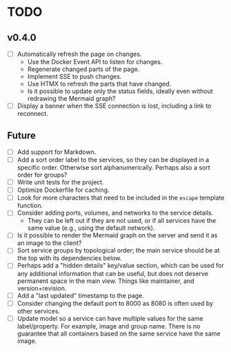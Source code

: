 # TODO

## v0.4.0

- [ ] Automatically refresh the page on changes.
  - Use the Docker Event API to listen for changes.
  - Regenerate changed parts of the page.
  - Implement SSE to push changes.
  - Use HTMX to refresh the parts that have changed.
  - Is it possible to update only the status fields, ideally even without redrawing the Mermaid graph?
- [ ] Display a banner when the SSE connection is lost, including a link to reconnect.

## Future

- [ ] Add support for Markdown.
- [ ] Add a sort order label to the services, so they can be displayed in a specific order. Otherwise sort alphanumerically. Perhaps also a sort order for groups?
- [ ] Write unit tests for the project.
- [ ] Optimize Dockerfile for caching.
- [ ] Look for more characters that need to be included in the `escape` template function.
- [ ] Consider adding ports, volumes, and networks to the service details.
  - They can be left out if they are not used, or if all services have the same value (e.g., using the default network).
- [ ] Is it possible to render the Mermaid graph on the server and send it as an image to the client?
- [ ] Sort service groups by topological order; the main service should be at the top with its dependencies below.
- [ ] Perhaps add a "hidden details" key/value section, which can be used for any additional information that can be useful, but does not deserve permanent space in the main view. Things like maintainer, and version+revision.
- [ ] Add a "last updated" timestamp to the page.
- [ ] Consider changing the default port to 8000 as 8080 is often used by other services.
- [ ] Update model so a service can have multiple values for the same label/property.
      For example, image and group name.
      There is no guarantee that all containers based on the same service have the same image.